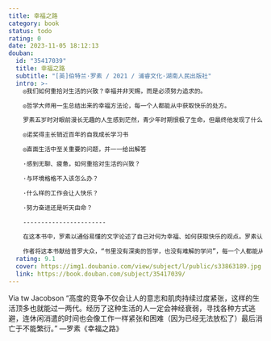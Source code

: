 ```yaml
---
title: 幸福之路
category: book
status: todo
rating: 0
date: 2023-11-05 18:12:13
douban:
  id: "35417039"
  title: 幸福之路
  subtitle: "[英]伯特兰·罗素 / 2021 / 浦睿文化·湖南人民出版社"
  intro: >-
    ◎我们如何重拾对生活的兴致？幸福并非天赐，而是必须努力追求的。

    ◎哲学大师用一生总结出来的幸福方法论，每一个人都能从中获取快乐的处方。

    罗素五岁时对眼前漫长无趣的人生感到茫然，青少年时期恨极了生命，但最终他发现了什么才是自己最想要的，如何才能找寻快乐。可以说，本书是哲学大师的生命体验和哲学智慧写就的幸福论。

    ◎诺奖得主长销近百年的自我成长学习书

    ◎直面生活中至关重要的问题，并一一给出解答

    ·感到无聊、疲惫，如何重拾对生活的兴致？

    ·与环境格格不入该怎么办？

    ·什么样的工作会让人快乐？

    ·努力奋进还是听天由命？

    -----------------------

    在这本书中，罗素以通俗易懂的文字论述了自己对何为幸福、如何获取快乐的观点。罗素认为，现代人之所以不幸福，往往是由错误的世界观、伦理观或是生活习惯所导致的，不幸福的人并非更理性；幸福并非天赐，而是需要我们努力追求的。他还从夫妻关系、亲子关系、职业生涯、个人爱好等方面谈论了关于幸福的见解，谈论了嫉妒、自恋、无聊、孤独等心理因素对快乐的影响。

    作者将这本书献给普罗大众，“书里没有深奥的哲学，也没有难解的学问”，每一个人都能从中获取快乐的处方。
  rating: 9.1
  cover: https://img1.doubanio.com/view/subject/l/public/s33863189.jpg
  link: https://book.douban.com/subject/35417039/
---
```


Via tw Jacobson “高度的竞争不仅会让人的意志和肌肉持续过度紧张，这样的生活顶多也就能过一两代。经历了这种生活的人一定会神经衰弱，寻找各种方式逃避，连休闲消遣的时间也会像工作一样紧张和困难（因为已经无法放松了）最后消亡于不能繁衍。”
—罗素《幸福之路》
